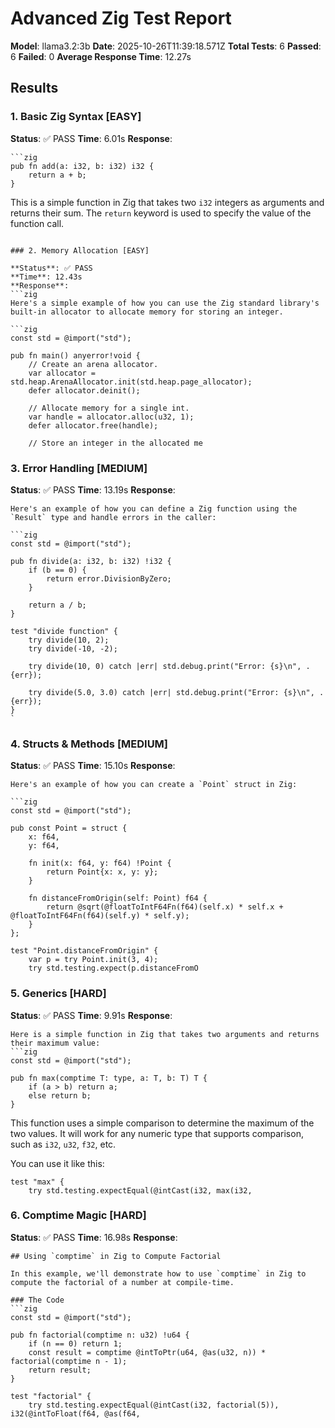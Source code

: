 # Advanced Zig Test Report

**Model**: llama3.2:3b
**Date**: 2025-10-26T11:39:18.571Z
**Total Tests**: 6
**Passed**: 6
**Failed**: 0
**Average Response Time**: 12.27s

## Results

### 1. Basic Zig Syntax [EASY]

**Status**: ✅ PASS
**Time**: 6.01s
**Response**:
```zig
```zig
pub fn add(a: i32, b: i32) i32 {
    return a + b;
}
```

This is a simple function in Zig that takes two `i32` integers as arguments and returns their sum. The `return` keyword is used to specify the value of the function call.
```

### 2. Memory Allocation [EASY]

**Status**: ✅ PASS
**Time**: 12.43s
**Response**:
```zig
Here's a simple example of how you can use the Zig standard library's built-in allocator to allocate memory for storing an integer.

```zig
const std = @import("std");

pub fn main() anyerror!void {
    // Create an arena allocator.
    var allocator = std.heap.ArenaAllocator.init(std.heap.page_allocator);
    defer allocator.deinit();

    // Allocate memory for a single int.
    var handle = allocator.alloc(u32, 1);
    defer allocator.free(handle);

    // Store an integer in the allocated me
```

### 3. Error Handling [MEDIUM]

**Status**: ✅ PASS
**Time**: 13.19s
**Response**:
```zig
Here's an example of how you can define a Zig function using the `Result` type and handle errors in the caller:

```zig
const std = @import("std");

pub fn divide(a: i32, b: i32) !i32 {
    if (b == 0) {
        return error.DivisionByZero;
    }

    return a / b;
}

test "divide function" {
    try divide(10, 2);
    try divide(-10, -2);

    try divide(10, 0) catch |err| std.debug.print("Error: {s}\n", .{err});

    try divide(5.0, 3.0) catch |err| std.debug.print("Error: {s}\n", .{err});
}
`
```

### 4. Structs & Methods [MEDIUM]

**Status**: ✅ PASS
**Time**: 15.10s
**Response**:
```zig
Here's an example of how you can create a `Point` struct in Zig:

```zig
const std = @import("std");

pub const Point = struct {
    x: f64,
    y: f64,

    fn init(x: f64, y: f64) !Point {
        return Point{x: x, y: y};
    }

    fn distanceFromOrigin(self: Point) f64 {
        return @sqrt(@floatToIntF64Fn(f64)(self.x) * self.x + @floatToIntF64Fn(f64)(self.y) * self.y);
    }
};

test "Point.distanceFromOrigin" {
    var p = try Point.init(3, 4);
    try std.testing.expect(p.distanceFromO
```

### 5. Generics [HARD]

**Status**: ✅ PASS
**Time**: 9.91s
**Response**:
```zig
Here is a simple function in Zig that takes two arguments and returns their maximum value:
```zig
const std = @import("std");

pub fn max(comptime T: type, a: T, b: T) T {
    if (a > b) return a;
    else return b;
}
```
This function uses a simple comparison to determine the maximum of the two values. It will work for any numeric type that supports comparison, such as `i32`, `u32`, `f32`, etc.

You can use it like this:
```zig
test "max" {
    try std.testing.expectEqual(@intCast(i32, max(i32,
```

### 6. Comptime Magic [HARD]

**Status**: ✅ PASS
**Time**: 16.98s
**Response**:
```zig
## Using `comptime` in Zig to Compute Factorial

In this example, we'll demonstrate how to use `comptime` in Zig to compute the factorial of a number at compile-time.

### The Code
```zig
const std = @import("std");

pub fn factorial(comptime n: u32) !u64 {
    if (n == 0) return 1;
    const result = comptime @intToPtr(u64, @as(u32, n)) * factorial(comptime n - 1);
    return result;
}

test "factorial" {
    try std.testing.expectEqual(@intCast(i32, factorial(5)), i32(@intToFloat(f64, @as(f64,
```

